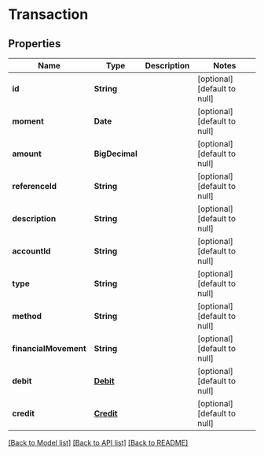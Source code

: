 # Transaction

## Properties

| Name                  | Type                    | Description | Notes                        |
|-----------------------|-------------------------|-------------|------------------------------|
| **id**                | **String**              |             | [optional] [default to null] |
| **moment**            | **Date**                |             | [optional] [default to null] |
| **amount**            | **BigDecimal**          |             | [optional] [default to null] |
| **referenceId**       | **String**              |             | [optional] [default to null] |
| **description**       | **String**              |             | [optional] [default to null] |
| **accountId**         | **String**              |             | [optional] [default to null] |
| **type**              | **String**              |             | [optional] [default to null] |
| **method**            | **String**              |             | [optional] [default to null] |
| **financialMovement** | **String**              |             | [optional] [default to null] |
| **debit**             | [**Debit**](Debit.md)   |             | [optional] [default to null] |
| **credit**            | [**Credit**](Credit.md) |             | [optional] [default to null] |

[[Back to Model list]](../README.md#documentation-for-models) [[Back to API list]](../README.md#documentation-for-api-endpoints) [[Back to README]](../README.md)

